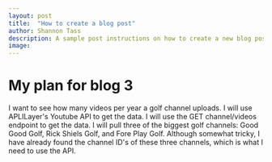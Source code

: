 ```yaml
---
layout: post
title:  "How to create a blog post"
author: Shannon Tass
description: A sample post instructions on how to create a new blog post
image: 
---
```



# My plan for blog 3


I want to see how many videos per year a golf channel uploads. I will use APLILayer's Youtube API to get the data. I will use the GET channel/videos endpoint to get the data. I will pull three of the biggest golf channels: Good Good Golf, Rick Shiels Golf, and Fore Play Golf. Although somewhat tricky, I have already found the channel ID's of these three channels, which is what I need to use the API.






